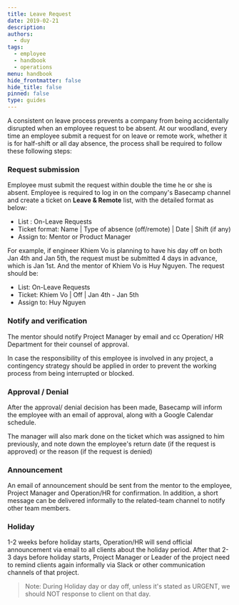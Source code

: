 ```yaml
---
title: Leave Request
date: 2019-02-21
description: 
authors: 
  - duy
tags: 
  - employee
  - handbook
  - operations
menu: handbook
hide_frontmatter: false
hide_title: false
pinned: false
type: guides
---
```


A consistent on leave process prevents a company from being accidentally disrupted when an employee request to be absent. 
At our woodland, every time an employee submit a request for on leave or remote work, whether it is for half-shift or all day absence, the process shall be required to follow these following steps:

### Request submission
Employee must submit the request within double the time he or she is absent. Employee is required to log in on the company's Basecamp channel and create a ticket on **Leave & Remote** list, with the detailed format as below:

* List : On-Leave Requests
* Ticket format: Name | Type of absence (off/remote) | Date | Shift (if any)
* Assign to: Mentor or Product Manager

For example, if engineer Khiem Vo is planning to have his day off on both Jan 4th and Jan 5th, the request must be submitted 4 days in advance, which is Jan 1st. And the mentor of Khiem Vo is Huy Nguyen. The request should be:

* List: On-Leave Requests
* Ticket: Khiem Vo | Off | Jan 4th - Jan 5th
* Assign to: Huy Nguyen

### Notify and verification
The mentor should notify Project Manager by email and cc Operation/ HR Department for their counsel of approval. 

In case the responsibility of this employee is involved in any project, a contingency strategy should be applied in order to prevent the working process from being interrupted or blocked. 

### Approval / Denial
After the approval/ denial decision has been made, Basecamp will inform the employee with an email of approval, along with a Google Calendar schedule. 

The manager will also mark done on the ticket which was assigned to him previously, and note down the employee's return date (if the request is approved) or the reason (if the request is denied)

### Announcement
An email of announcement should be sent from the mentor to the employee, Project Manager and Operation/HR for confirmation. In addition, a short message can be delivered informally to the related-team channel to notify other team members. 

### Holiday
1-2 weeks before holiday starts, Operation/HR will send official announcement via email to all clients about the holiday period. After that 2-3 days before holiday starts, Project Manager or Leader of the project need to remind clients again informally via Slack or other communication channels of that project.

>
> Note: During Holiday day or day off, unless it's stated as URGENT, we should NOT response to client on that day.